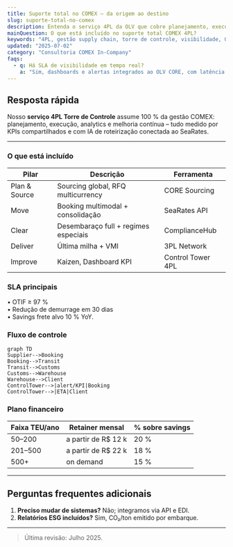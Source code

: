 ```yaml
---
title: Suporte total no COMEX – da origem ao destino
slug: suporte-total-no-comex
description: Entenda o serviço 4PL da OLV que cobre planejamento, execução e controle de toda a cadeia de importação e exportação.
mainQuestion: O que está incluído no suporte total COMEX 4PL?
keywords: "4PL, gestão supply chain, torre de controle, visibilidade, OLV Logistics"
updated: "2025-07-02"
category: "Consultoria COMEX In-Company"
faqs:
  - q: Há SLA de visibilidade em tempo real?
    a: "Sim, dashboards e alertas integrados ao OLV CORE, com latência < 5 min."
---
```


## Resposta rápida

Nosso **serviço 4PL Torre de Controle** assume 100 % da gestão COMEX: planejamento, execução, analytics e melhoria contínua – tudo medido por KPIs compartilhados e com IA de roteirização conectada ao SeaRates.

---

### O que está incluído

| Pilar | Descrição | Ferramenta |
| --- | --- | --- |
| Plan & Source | Sourcing global, RFQ multicurrency | CORE Sourcing | 
| Move | Booking multimodal + consolidação | SeaRates API | 
| Clear | Desembaraço full + regimes especiais | ComplianceHub | 
| Deliver | Última milha + VMI | 3PL Network | 
| Improve | Kaizen, Dashboard KPI | Control Tower 4PL |

### SLA principais

• OTIF ≥ 97 %  
• Redução de demurrage em 30 dias  
• Savings frete alvo 10 % YoY.

### Fluxo de controle

```mermaid
graph TD
Supplier-->Booking
Booking-->Transit
Transit-->Customs
Customs-->Warehouse
Warehouse-->Client
ControlTower-->|alert/KPI|Booking
ControlTower-->|ETA|Client
```

### Plano financeiro

| Faixa TEU/ano | Retainer mensal | % sobre savings |
| --- | --- | --- |
| 50–200 | a partir de R$ 12 k | 20 % |
| 201–500 | a partir de R$ 22 k | 18 % |
| 500+ | on demand | 15 % |

---

## Perguntas frequentes adicionais

1. **Preciso mudar de sistemas?** Não; integramos via API e EDI.  
2. **Relatórios ESG incluídos?** Sim, CO₂/ton emitido por embarque.

---

> Última revisão: Julho 2025. 